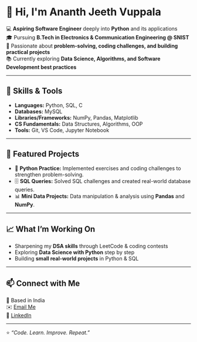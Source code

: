 # 👋 Hi, I'm Ananth Jeeth Vuppala  

💻 **Aspiring Software Engineer** deeply into **Python** and its applications  
🎓 Pursuing **B.Tech in Electronics & Communication Engineering @ SNIST**  
🚀 Passionate about **problem-solving, coding challenges, and building practical projects**  
📚 Currently exploring **Data Science, Algorithms, and Software Development best practices**  

---

## 🔧 Skills & Tools  
- **Languages:** Python, SQL, C  
- **Databases:** MySQL  
- **Libraries/Frameworks:** NumPy, Pandas, Matplotlib  
- **CS Fundamentals:** Data Structures, Algorithms, OOP  
- **Tools:** Git, VS Code, Jupyter Notebook  

---

## 📌 Featured Projects  
- 🐍 **Python Practice:** Implemented exercises and coding challenges to strengthen problem-solving.  
- 🗄️ **SQL Queries:** Solved SQL challenges and created real-world database queries.  
- 📊 **Mini Data Projects:** Data manipulation & analysis using **Pandas** and **NumPy**.  

---

## 📈 What I’m Working On  
- Sharpening my **DSA skills** through LeetCode & coding contests  
- Exploring **Data Science with Python** step by step  
- Building **small real-world projects** in Python & SQL  

---

## 📫 Connect with Me  
📍 Based in India  
✉️ [Email Me](mailto:ananthjeethvuppala@gmail.com)  
🔗 [LinkedIn](https://www.linkedin.com/in/ananth-jeeth-vuppala-8bb499334)  

---
⭐️ *“Code. Learn. Improve. Repeat.”*


